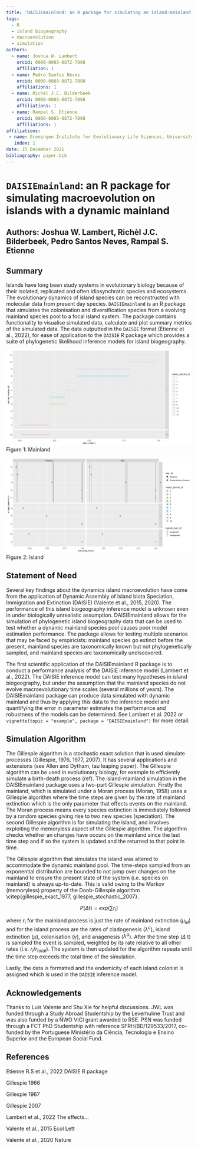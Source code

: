 ```yaml
---
title: 'DAISIEmainland: an R package for simulating an island-mainland system for macroevolution on islands'
tags:
  - R
  - island biogeography
  - macroevolution
  - simulation
authors:
  - name: Joshua W. Lambert
    orcid: 0000-0003-0872-7098
    affiliation: 1
  - name: Pedro Santos Neves
    orcid: 0000-0003-0872-7098
    affiliations: 1
  - name: Richèl J.C. Bilderbeek
    orcid: 0000-0003-0872-7098
    affiliations: 1
  - name: Rampal S. Etienne
    orcid: 0000-0003-0872-7098
    affiliations: 1
affiliations:
 - name: Groningen Institute for Evolutionary Life Sciences, University of Groningen, Box 11103, 9700 CC Groningen, The Netherlands
   index: 1
date: 15 December 2021
bibliography: paper.bib
---
```


# `DAISIEmainland`: an R package for simulating macroevolution on islands with a dynamic mainland

## Authors: Joshua W. Lambert, Richèl J.C. Bilderbeek, Pedro Santos Neves, Rampal S. Etienne

## Summary

Islands have long been study systems in evolutionary biology because of their isolated, replicated and often idiosynchratic species and ecosystems. The evolutionary dynamics of island species can be reconstructed with molecular data from present day species. `DAISIEmainland` is an R package that simulates the colonisation and diversification species from a evolving mainland species pool to a focal island system. The package contains functionality to visualise simulated data, calculate and plot summary metrics of the simulated data. The data outputted in the `DAISIE` format (Etienne et al., 2022), for ease of application to the `DAISIE` R package which provides a suite of phylogenetic likelihood inference models for island biogeography.

![island](figs/mainland.png)
Figure 1: Mainland 

![mainland](figs/island.png)
Figure 2: Island

## Statement of Need

Several key findings about the dynamics island macroevolution have come from the application of Dynamic Assembly of Island biota Speciation, Immigration and Extinction (DAISIE) (Valente et al., 2015, 2020). The performance of this island biogeography inference model is unknown even in under biologically unrealistic assumption. DAISIEmainland allows for the simulation of phylogenetic island biogeography data that can be used to test whether a dynamic mainland species pool causes poor model estimation performance. The package allows for testing multiple scenarios that may be faced by empiricists: mainland species go extinct before the present, mainland species are taxonomically known but not phylogenetically sampled, and mainland species are taxonomically undiscovered. 

The first scientific application of the DAISIEmainland R package is to conduct a performance analysis of the DAISIE inference model (Lambert et al., 2022). The DAISIE inference model can test many hypotheses in island biogeography, but under the assumption that the mainland species do not evolve macroevolutionary time scales (several millions of years). The DAISIEmainland package can produce data simulated with dynamic mainland and thus by applying this data to the inference model and quantifying the error in parameter estimates the performance and robustness of the models can be determined. See Lambert et al. 2022 or `vignette(topic = "example", package = "DAISIEmainland")` for more detail.

## Simulation Algorithm

The Gillespie algorithm is a stochastic exact solution that is used simulate processes (Gillespie, 1976, 1977, 2007). It has several applications and extensions (see Allen and Dytham, tau leaping paper). The Gillespie algorithm can be used in evolutionary biology, for example to efficiently simulate a birth-death process (ref). The island-mainland simulation in the DAISIEmainland package uses a two-part Gillespie simulation. Firstly the mainland, which is simulated under a Moran process (Moran, 1958) uses a Gillespie algorithm where the time steps are given by the rate of mainland extinction which is the only parameter that effects events on the mainland. The Moran process means every species extinction is immediately followed by a random species giving rise to two new species (speciation). The second Gillespie algorithm is for simulating the island, and involves exploiting the memoryless aspect of the Gillespie algorithm. The algorithm checks whether an changes have occurs on the mainland since the last time step and if so the system is updated and the returned to that point in time.

The Gillespie algorithm that simulates the island was altered to accommodate the dynamic mainland pool. The time-steps sampled from an exponential distribution are bounded to not jump over changes on the mainland to ensure the present state of the system (i.e. species on mainland) is always up-to-date. This is valid owing to the Markov (memoryless) property of the Doob-Gillespie algorithm \citep{gillespie_exact_1977, gillespie_stochastic_2007}.

$$ P(\Delta t) = exp(\sum r_i) $$

where $r_i$ for the mainland process is just the rate of mainland extinction ($\mu_M$) and for the island process are the rates of cladogenesis ($\lambda^c$), island extinction ($\mu$), colonisation ($\gamma$), and anagenesis ($\lambda^a$). After the time step ($\Delta$ t) is sampled the event is sampled, weighted by its rate relative to all other rates (i.e. $r_i / r_{total}$). The system is then updated for the algorithm repeats until the time step exceeds the total time of the simulation.

Lastly, the data is formatted and the endemicity of each island colonist is assigned which is used in the `DAISIE` inference model.

## Acknowledgements

Thanks to Luis Valente and Shu Xie for helpful discussions. JWL was funded through a Study Abroad Studentship by the Leverhulme Trust and was also funded by a NWO VICI grant awarded to RSE. PSN was funded through a FCT PhD Studentship with reference SFRH/BD/129533/2017, co-funded by the Portuguese Ministério da Ciência, Tecnologia e Ensino Superior and the European Social Fund.

## References

Etienne R.S et al., 2022 DAISIE R package

Gillespie 1966

Gillespie 1967

Gillespie 2007

Lambert et al., 2022 The effects...

Valente et al., 2015 Ecol Lett

Valente et al., 2020 Nature